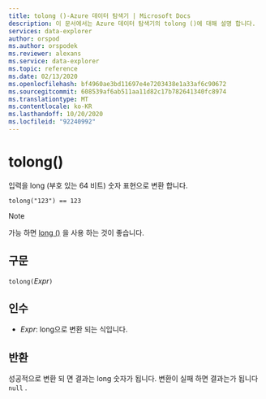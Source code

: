 ```yaml
---
title: tolong ()-Azure 데이터 탐색기 | Microsoft Docs
description: 이 문서에서는 Azure 데이터 탐색기의 tolong ()에 대해 설명 합니다.
services: data-explorer
author: orspod
ms.author: orspodek
ms.reviewer: alexans
ms.service: data-explorer
ms.topic: reference
ms.date: 02/13/2020
ms.openlocfilehash: bf4960ae3bd11697e4e7203438e1a33af6c90672
ms.sourcegitcommit: 608539af6ab511aa11d82c17b782641340fc8974
ms.translationtype: MT
ms.contentlocale: ko-KR
ms.lasthandoff: 10/20/2020
ms.locfileid: "92240992"
---
```

# <a name="tolong"></a>tolong()

입력을 long (부호 있는 64 비트) 숫자 표현으로 변환 합니다.

```kusto
tolong("123") == 123
```

> [!NOTE]
> 가능 하면 [long ()](./scalar-data-types/long.md) 을 사용 하는 것이 좋습니다.

## <a name="syntax"></a>구문

`tolong(`*Expr*`)`

## <a name="arguments"></a>인수

* *Expr*: long으로 변환 되는 식입니다. 

## <a name="returns"></a>반환

성공적으로 변환 되 면 결과는 long 숫자가 됩니다.
변환이 실패 하면 결과는가 됩니다 `null` .
 
